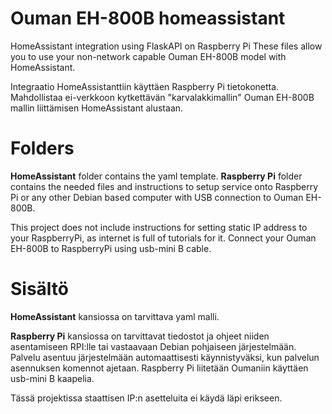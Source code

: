 # Ouman EH-800B homeassistant

HomeAssistant integration using FlaskAPI on Raspberry Pi
These files allow you to use your non-network capable Ouman EH-800B model with HomeAssistant.

Integraatio HomeAssistanttiin käyttäen Raspberry Pi tietokonetta. 
Mahdollistaa ei-verkkoon kytkettävän "karvalakkimallin" Ouman EH-800B mallin liittämisen HomeAssistant alustaan.


# Folders
**HomeAssistant** folder contains the yaml template.
**Raspberry Pi** folder contains the needed files and instructions to setup service onto Raspberry Pi or any other Debian based computer with USB connection to Ouman EH-800B.

This project does not include instructions for setting static IP address to your RaspberryPi, as internet is full of tutorials for it.
Connect your Ouman EH-800B to RaspberryPi using usb-mini B cable.

# Sisältö
**HomeAssistant** kansiossa on tarvittava yaml malli.

**Raspberry Pi** kansiossa on tarvittavat tiedostot ja ohjeet niiden asentamiseen RPI:lle tai vastaavaan Debian pohjaiseen järjestelmään. 
Palvelu asentuu järjestelmään automaattisesti käynnistyväksi, kun palvelun asennuksen komennot ajetaan.
Raspberry Pi liitetään Oumaniin käyttäen usb-mini B kaapelia.

Tässä projektissa staattisen IP:n asetteluita ei käydä läpi erikseen.

